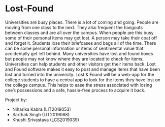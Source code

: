 # Lost-Found

Universities are busy places. There is a lot of coming and going. People are moving from one class to the next. They also frequent the hangouts between classes and are all over the campus. 
When people are this busy some of their personal items may get lost. A person may take their coat off and forget it. Students lose their briefcases and bags all of the time. There can be some personal information or items of sentimental value that accidentally get left behind. Many universities have lost and found boxes but people may not know where they are located to check for items. Universities can help students and other visitors get their items back. 
Lost and Found software makes it easy to post and manage items that have been lost and turned into the university. Lost & Found will be a web-app for the college students to have a central app to look for the items they have lost on the college campus. This helps to ease the stress associated with losing one’s possessions and a safe, hassle-free process to acquire it back.

Project by:

- Niharika Kabra (LIT2019053)
- Sarthak Singh (LIT2019068)
- Khushi Srivastava (LCS2019039)

